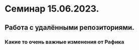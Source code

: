 ﻿# Семинар 15.06.2023.
## Работа с удалёнными репозиториями.
### Какие то очень важные изменения от Рафика
